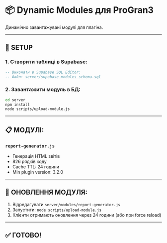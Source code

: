 # 📦 Dynamic Modules для ProGran3

Динамічно завантажувані модулі для плагіна.

---

## 🚀 SETUP

### 1. Створити таблиці в Supabase:

```sql
-- Виконати в Supabase SQL Editor:
-- Файл: server/supabase_modules_schema.sql
```

### 2. Завантажити модуль в БД:

```bash
cd server
npm install
node scripts/upload-module.js
```

---

## 📋 МОДУЛІ:

### `report-generator.js`
- Генерація HTML звітів
- 826 рядків коду
- Cache TTL: 24 години
- Min plugin version: 3.2.0

---

## 🔄 ОНОВЛЕННЯ МОДУЛЯ:

1. Відредагувати `server/modules/report-generator.js`
2. Запустити: `node scripts/upload-module.js`
3. Клієнти отримають оновлення через 24 години (або при force reload)

---

## ✅ ГОТОВО!

